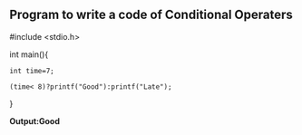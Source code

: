 ## Program to write a code of Conditional Operaters ##

#include <stdio.h>

int main(){

    int time=7;
    
    (time< 8)?printf("Good"):printf("Late");
    
}

**Output:Good**
